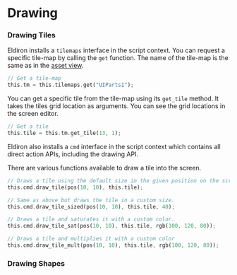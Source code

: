 # Drawing

### Drawing Tiles

Eldiron installs a ```tilemaps``` interface in the script context. You can request a specific tile-map by calling the ```get``` function. The name of the tile-map is the same as in the [asset view](../assets.md).

```rust
// Get a tile-map
this.tm = this.tilemaps.get("UIParts1");
```

You can get a specific tile from the tile-map using its ```get_tile``` method. It takes the tiles grid location as arguments. You can see the grid locations in the screen editor.

```rust
// Get a tile
this.tile = this.tm.get_tile(13, 1);
```

Eldiron also installs a ```cmd``` interface in the script context which contains all direct action APIs, including the drawing API.

There are various functions available to draw a tile into the screen.

```rust
// Draws a tile using the default size in the given position on the screen.
this.cmd.draw_tile(pos(10, 10), this.tile);

// Same as above but draws the tile in a custom size.
this.cmd.draw_tile_sized(pos(10, 10), this.tile, 40);

// Draws a tile and saturates it with a custom color.
this.cmd.draw_tile_sat(pos(10, 10), this.tile, rgb(100, 120, 80));

// Draws a tile and multiplies it with a custom color
this.cmd.draw_tile_mult(pos(10, 10), this.tile, rgb(100, 120, 80));
```

### Drawing Shapes

